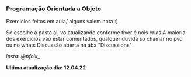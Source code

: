 ### Programação Orientada a Objeto

Exercicios feitos em aula/ alguns valem nota :)

So escolhe a pasta ai, vo atualizando conforme tiver é nois crias
A maioria dos exercicios vão estar comentados, qualquer duvida so chamar no pvd ou no whats
Discussão aberta na aba "Discussions"

*insta: @pfolk_*

**Ultima atualização dia: 12.04.22**


